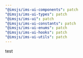 ```yaml
---
"@imsjs/ims-ui-components": patch
"@imsjs/ims-ui-types": patch
"@imsjs/ims-ui": patch
"@imsjs/ims-ui-constants": patch
"@imsjs/ims-ui-enums": patch
"@imsjs/ims-ui-hooks": patch
"@imsjs/ims-ui-utils": patch
---
```


test

